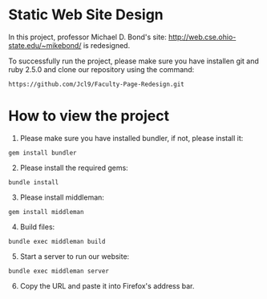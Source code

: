 # Static Web Site Design

In this project, professor Michael D. Bond's site: http://web.cse.ohio-state.edu/~mikebond/ is redesigned.

To successfully run the project, please make sure you have installen git and ruby 2.5.0 and clone our repository using the command:
```
https://github.com/Jcl9/Faculty-Page-Redesign.git
```
# How to view the project
1. Please make sure you have installed bundler, if not, please install it:
```
gem install bundler
```
2. Please install the required gems:
```
bundle install
```
3. Please install middleman:
```
gem install middleman
```
4. Build files:
```
bundle exec middleman build
```
5. Start a server to run our website:
```
bundle exec middleman server
```
6. Copy the URL and paste it into Firefox's address bar.
